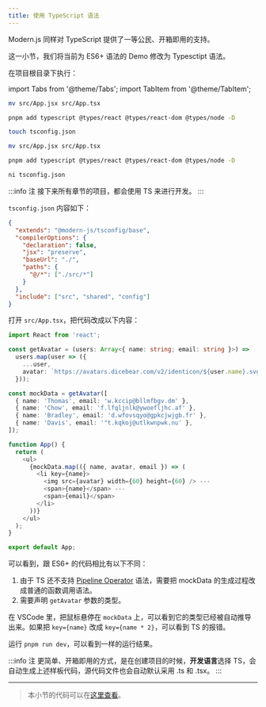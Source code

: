 ```yaml
---
title: 使用 TypeScript 语法
---
```


Modern.js 同样对 TypeScript 提供了一等公民、开箱即用的支持。

这一小节，我们将当前为 ES6+ 语法的 Demo 修改为 Typesctipt 语法。

在项目根目录下执行：

import Tabs from '@theme/Tabs';
import TabItem from '@theme/TabItem';

<Tabs>
<TabItem value="macOS" label="macOS" default>

```bash
mv src/App.jsx src/App.tsx

pnpm add typescript @types/react @types/react-dom @types/node -D

touch tsconfig.json
```

</TabItem>
<TabItem value="Windows" label="Windows">

```bash
mv src/App.jsx src/App.tsx

pnpm add typescript @types/react @types/react-dom @types/node -D

ni tsconfig.json
```

</TabItem>
</Tabs>

:::info 注
接下来所有章节的项目，都会使用 TS 来进行开发。
:::

`tsconfig.json` 内容如下：

```json
{
  "extends": "@modern-js/tsconfig/base",
  "compilerOptions": {
    "declaration": false,
    "jsx": "preserve",
    "baseUrl": "./",
    "paths": {
      "@/*": ["./src/*"]
    }
  },
  "include": ["src", "shared", "config"]
}
```

打开 `src/App.tsx`，把代码改成以下内容：

```ts
import React from 'react';

const getAvatar = (users: Array<{ name: string; email: string }>) =>
  users.map(user => ({
    ...user,
    avatar: `https://avatars.dicebear.com/v2/identicon/${user.name}.svg`,
  }));

const mockData = getAvatar([
  { name: 'Thomas', email: 'w.kccip@bllmfbgv.dm' },
  { name: 'Chow', email: 'f.lfqljnlk@ywoefljhc.af' },
  { name: 'Bradley', email: 'd.wfovsqyo@gpkcjwjgb.fr' },
  { name: 'Davis', email: '"t.kqkoj@utlkwnpwk.nu' },
]);

function App() {
  return (
    <ul>
      {mockData.map(({ name, avatar, email }) => (
        <li key={name}>
          <img src={avatar} width={60} height={60} /> ---
          <span>{name}</span> ---
          <span>{email}</span>
        </li>
      ))}
    </ul>
  );
}

export default App;
```

可以看到，跟 ES6+ 的代码相比有以下不同：

1. 由于 TS 还不支持 [Pipeline Operator](https://babeljs.io/docs/en/babel-plugin-proposal-pipeline-operator) 语法，需要把 mockData 的生成过程改成普通的函数调用语法。
2. 需要声明 `getAvatar` 参数的类型。

在 VSCode 里，把鼠标悬停在 `mockData` 上，可以看到它的类型已经被自动推导出来。如果把 `key={name}` 改成 `key={name * 2}`，可以看到 TS 的报错。

运行 `pnpm run dev`，可以看到一样的运行结果。

:::info 注
更简单、开箱即用的方式，是在创建项目的时候，**开发语言**选择 TS，会自动生成上述样板代码，源代码文件也会自动默认采用 .ts 和 .tsx。
:::

---

> 本小节的代码可以在[这里查看](https://github.com/modern-js-dev/modern-js-examples/tree/main/tutorials/c04/hello-modern-2)。

